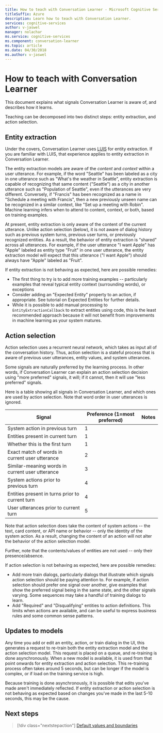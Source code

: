 ```yaml
---
title: How to teach with Conversation Learner - Microsoft Cognitive Services | Microsoft Docs
titleSuffix: Azure
description: Learn how to teach with Conversation Learner.
services: cognitive-services
author: v-jaswel
manager: nolachar
ms.service: cognitive-services
ms.component: conversation-learner
ms.topic: article
ms.date: 04/30/2018
ms.author: v-jaswel
---
```


# How to teach with Conversation Learner 

This document explains what signals Conversation Learner is aware of, and describes how it learns.  

Teaching can be decomposed into two distinct steps: entity extraction, and action selection.

## Entity extraction

Under the covers, Conversation Learner uses [LUIS](https://www.luis.ai) for entity extraction.  If you are familiar with LUIS, that experience applies to entity extraction in Conversation Learner.

The entity extraction models are aware of the *content* and *context* within a user utterance.  For example, if the word "Seattle" has been labeled as a city in one utterance such as "What's the weather in Seattle", entity extraction is capable of recognizing that same content ("Seattle") as a city in another utterance such as "Population of Seattle", even if the utterances are very different.  Conversely, if "Francis" has been recognized as a name in "Schedule a meeting with Francis", then a new previously unseen name can be recognized in a similar context, like "Set up a meeting with Robin".  Machine learning infers when to attend to content, context, or both, based on training examples.

At present, entity extraction is only aware of the content of the current utterance.  Unlike action selection (below), it is not aware of dialog history such as previous system turns, previous user turns, or previously recognized entities.  As a result, the behavior of entity extraction is "shared" across all utterances.  For example, if the user utterance "I want Apple" has "Apple" labeled as entity type "Fruit" in one user utterance, the entity extraction model will expect that this utterance ("I want Apple") should always have "Apple" labeled as "Fruit".

If entity extraction is not behaving as expected, here are possible remedies:

- The first thing to try is to add more training examples -- particularly examples that reveal typical entity context (surrounding words), or exceptions
- Consider adding an "Expected Entity" property to an action, if appropriate.  See tutorial on Expected Entities for further details.
- While it is possible to add manual processing to `EntityExtractionCallback` to extract entities using code, this is the least recommended approach because it will not benefit from improvements in machine learning as your system matures.

## Action selection

Action selection uses a recurrent neural network, which takes as input all of the conversation history.  Thus, action selection is a stateful process that is aware of previous user utterances, entity values, and system utterances.  

Some signals are naturally preferred by the learning process.  In other words, if Conversation Learner can explain an action selection decision using "more preferred" signals, it will; if it cannot, then it will use "less preferred" signals.

Here is a table showing all signals in Conversation Learner, and which ones are used by action selection.  Note that word order in user utterances is ignored.

Signal | Preference (1=most preferred) | Notes
--- | --- | --- 
System action in previous turn | 1 | 
Entities present in current turn | 1 | 
Whether this is the first turn | 1 |
Exact match of words in current user utterance | 2 | 
Similar-meaning words in current user utterance | 3 | 
System actions prior to previous turn | 4 |
Entities present in turns prior to current turn | 4 | 
User utterances prior to current turn | 5 | 

Note that action selection does take the content of system actions -- the text, card content, or API name or behavior -- only the identity of the system action.  As a result, changing the content of an action will not alter the behavior of the action selection model.

Further, note that the contents/values of entities are not used -- only their presence/absence.

If action selection is not behaving as expected, here are possible remedies:

- Add more train dialogs, particularly dialogs that illustrate which signals action selection should be paying attention to.  For example, if action selection should prefer one signal over another, give examples that show the preferred signal being in the same state, and the other signals varying.  Some sequences may take a handful of training dialogs to learn.
- Add "Required" and "Disqualifying" entities to action definitions.  This limits when actions are available, and can be useful to express business rules and some common sense patterns. 

## Updates to models

Any time you add or edit an entity, action, or train dialog in the UI, this generates a request to re-train both the entity extraction model and the action selection model.  This request is placed on a queue, and re-training is done asynchronously.  When a new model is available, it is used from that point onwards for entity extraction and action selection.  This re-training process often takes around 5 seconds, but can be longer if the model is complex, or if load on the training service is high.

Because training is done asynchronously, it is possible that edits you've made aren't immediately reflected.  If entity extraction or action selection is not behaving as expected based on changes you've made in the last 5-10 seconds, this may be the cause.

## Next steps

> [!div class="nextstepaction"]
> [Default values and boundaries](./cl-values-and-boundaries.md)

